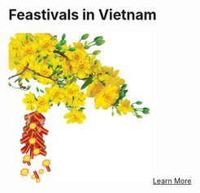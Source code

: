 # Feastivals in Vietnam
![hoamai](https://github.com/Tvkqd/html-me-something/blob/master/hoamai.png)
[Learn More](https://traveltriangle.com/blog/festivals-in-vietnam/)
